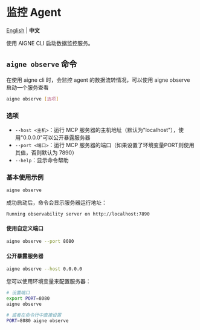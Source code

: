 # 监控 Agent

[English](observe.md) | **中文**

使用 AIGNE CLI 启动数据监控服务。

## `aigne observe` 命令

在使用 aigne cli 时，会监控 agent 的数据流转情况，可以使用 aigne observe 启动一个服务查看

```bash
aigne observe [选项]
```

### 选项

* `--host <主机>`：运行 MCP 服务器的主机地址（默认为"localhost"），使用"0.0.0.0"可以公开暴露服务器
* `--port <端口>`：运行 MCP 服务器的端口（如果设置了环境变量PORT则使用其值，否则默认为 7890）
* `--help`：显示命令帮助

### 基本使用示例

```bash
aigne observe
```

成功启动后，命令会显示服务器运行地址：

```
Running observability server on http://localhost:7890
```

#### 使用自定义端口

```bash
aigne observe --port 8080
```

#### 公开暴露服务器

```bash
aigne observe --host 0.0.0.0
```

您可以使用环境变量来配置服务器：

```bash
# 设置端口
export PORT=8080
aigne observe

# 或者在命令行中直接设置
PORT=8080 aigne observe
```
